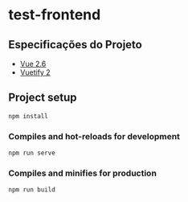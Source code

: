 # test-frontend

## Especificações do Projeto
- [Vue 2.6](https://v2.vuejs.org/v2/guide/)
- [Vuetify 2](https://v2.vuetifyjs.com/en/)

## Project setup
```
npm install
```

### Compiles and hot-reloads for development
```
npm run serve
```

### Compiles and minifies for production
```
npm run build
```